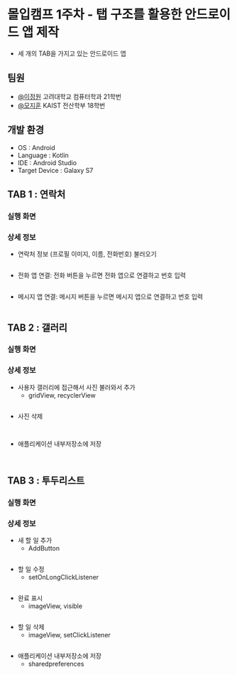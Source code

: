 
# 몰입캠프 1주차 - 탭 구조를 활용한 안드로이드 앱 제작

* 세 개의 TAB을 가지고 있는 안드로이드 앱


## 팀원

- [@이정원](https://github.com/jw0202058) 고려대학교 컴퓨터학과 21학번
- [@모지훈](https://github.com/Morivy42) KAIST 전산학부 18학번


## 개발 환경

* OS : Android
* Language : Kotlin
* IDE : Android Studio
* Target Device : Galaxy S7

## TAB 1 : 연락처
### 실행 화면


### 상세 정보

- 연락처 정보 (프로필 이미지, 이름, 전화번호) 불러오기
```

```
- 전화 앱 연결: 전화 버튼을 누르면 전화 앱으로 연결하고 번호 입력
```

```
- 메시지 앱 연결: 메시지 버튼을 누르면 메시지 앱으로 연결하고 번호 입력
```

```

## TAB 2 : 갤러리

### 실행 화면

### 상세 정보
- 사용자 갤러리에 접근해서 사진 불러와서 추가
  - gridView, recyclerView
```

```
- 사진 삭제
```


```
- 애플리케이션 내부저장소에 저장
```


```

## TAB 3 : 투두리스트

### 실행 화면

### 상세 정보

- 새 할 일 추가
  - AddButton
```

```
- 할 일 수정
  - setOnLongClickListener
```

```
- 완료 표시
  - imageView, visible
```

```
- 할 일 삭제
  - imageView, setClickListener
```

```
- 애플리케이션 내부저장소에 저장
  - sharedpreferences
```

```
